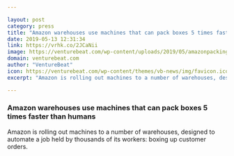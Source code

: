 ```yaml
---

layout: post
category: press
title: "Amazon warehouses use machines that can pack boxes 5 times faster than humans"
date: 2019-05-13 12:31:34
link: https://vrhk.co/2JCaNii
image: https://venturebeat.com/wp-content/uploads/2019/05/amazonpacking2.png?w=1200&strip=all
domain: venturebeat.com
author: "VentureBeat"
icon: https://venturebeat.com/wp-content/themes/vb-news/img/favicon.ico
excerpt: "Amazon is rolling out machines to a number of warehouses, designed to automate a job held by thousands of its workers: boxing up customer orders."

---
```


### Amazon warehouses use machines that can pack boxes 5 times faster than humans

Amazon is rolling out machines to a number of warehouses, designed to automate a job held by thousands of its workers: boxing up customer orders.